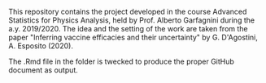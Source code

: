 This repository contains the project developed in the course Advanced Statistics for Physics Analysis,
held by Prof. Alberto Garfagnini during the a.y. 2019/2020. The idea and the setting of the work are
taken from the paper "Inferring vaccine efficacies and their uncertainty" by G. D'Agostini, A. Esposito (2020).

The .Rmd file in the folder is twecked to produce the proper GitHub document as output.
